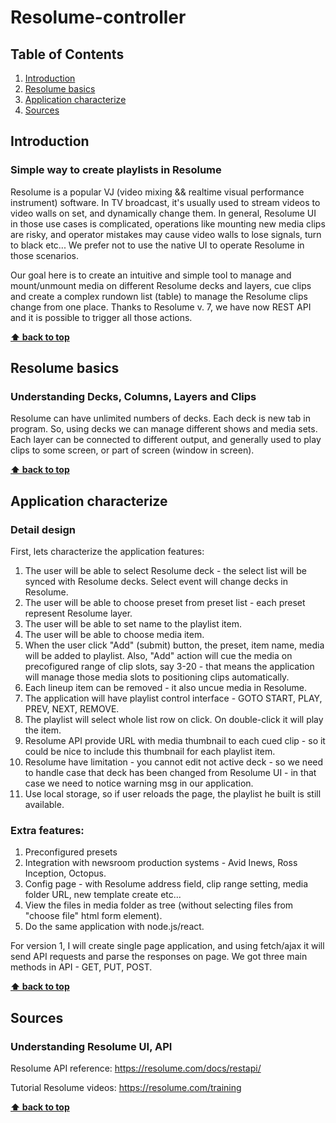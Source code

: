 # Resolume-controller

## Table of Contents

  1. [Introduction](#introduction)
  2. [Resolume basics](#Resolume-basics)
  3. [Application characterize](#Aplication-characterize)
  4. [Sources](#Sources)
  

## Introduction


### Simple way to create playlists in Resolume
Resolume is a popular VJ (video  mixing && realtime visual performance instrument) software. In TV broadcast, it's usually used to stream videos to video walls on set, and dynamically change them. In general, Resolume UI in those use cases is complicated, operations like mounting new media clips are risky, and operator mistakes may cause video walls to lose signals, turn to black etc... We prefer not to use the native UI to operate Resolume in those scenarios. 

Our goal here is to create an intuitive and simple tool to manage and mount/unmount media on different Resolume decks and layers, cue clips and create a complex rundown list (table) to manage the Resolume clips change from one place. Thanks to Resolume v. 7, we have now REST API and it is possible to trigger all those actions.

**[⬆ back to top](#table-of-contents)**

## Resolume basics


### Understanding Decks, Columns, Layers and Clips
Resolume can have unlimited numbers of decks. Each deck is new tab in program. So, using decks we can manage different shows and media sets. Each layer can be connected to different output, and generally used to play clips to some screen, or part of screen (window in screen). 

**[⬆ back to top](#table-of-contents)**

## Application characterize


### Detail design

First, lets characterize the application features:
1. The user will be able to select Resolume deck - the select list will be synced with Resolume decks. Select event will change decks in Resolume.
2. The user will be able to choose preset from preset list - each preset represent Resolume layer.
3. The user will be able to set name to the playlist item.
4. The user will be able to choose media item.
5. When the user click "Add" (submit) button, the preset, item name, media will be added to playlist. Also, "Add" action will cue the media on precofigured range of clip slots, say 3-20 - that means the application will manage those media slots to positioning clips automatically. 
6. Each lineup item can be removed - it also uncue media in Resolume.
7. The application will have playlist control interface - GOTO START, PLAY, PREV, NEXT, REMOVE. 
8. The playlist will select whole list row on click. On double-click it will play the item.
9. Resolume API provide URL with media thumbnail to each cued clip - so it could be nice to include this thumbnail for each playlist item.
10. Resolume have limitation - you cannot edit not active deck - so we need to handle case that deck has been changed from Resolume UI - in that case we need to notice warning msg in our application.
11. Use local storage, so if user reloads the page, the playlist he built is still available.

### Extra features:
1. Preconfigured presets
2. Integration with newsroom production systems - Avid Inews, Ross Inception, Octopus.
3. Config page - with Resolume address field, clip range setting, media folder URL, new template create etc...
4. View the files in media folder as tree (without selecting files from "choose file" html form element).
5. Do the same application with node.js/react.

For version 1, I will create single page application, 
and using fetch/ajax it will send API requests and parse the responses on page.
We got three main methods in API - GET, PUT, POST.
 

**[⬆ back to top](#table-of-contents)**

## Sources


### Understanding Resolume UI, API
Resolume API reference: https://resolume.com/docs/restapi/

Tutorial Resolume videos: https://resolume.com/training

**[⬆ back to top](#table-of-contents)**
